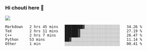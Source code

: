 ### Hi chouti here 👋

![](https://github-readme-stats.vercel.app/api?username=l0nl1f3)

<!--START_SECTION:waka-->
```text
Markdown   2 hrs 45 mins   ████████▓░░░░░░░░░░░░░░░░   34.26 % 
TeX        2 hrs 11 mins   ██████▓░░░░░░░░░░░░░░░░░░   27.19 % 
C++        2 hrs 7 mins    ██████▓░░░░░░░░░░░░░░░░░░   26.47 % 
Python     53 mins         ██▓░░░░░░░░░░░░░░░░░░░░░░   11.14 % 
Other      1 min           ░░░░░░░░░░░░░░░░░░░░░░░░░   00.41 % 
```
<!--END_SECTION:waka-->

<!--
**l0nl1f3/l0nl1f3** is a ✨ _special_ ✨ repository because its `README.md` (this file) appears on your GitHub profile.

Here are some ideas to get you started:

- 🔭 I’m currently working on ...
- 🌱 I’m currently learning ...
- 👯 I’m looking to collaborate on ...
- 🤔 I’m looking for help with ...
- 💬 Ask me about ...
- 📫 How to reach me: ...
- 😄 Pronouns: ...
- ⚡ Fun fact: ...
-->
